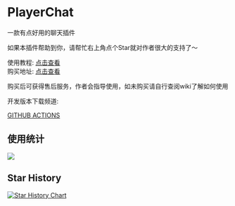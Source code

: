 # PlayerChat

一款有点好用的聊天插件

如果本插件帮助到你，请帮忙右上角点个Star就对作者很大的支持了～

使用教程: [点击查看](https://ricedoc.handyplus.cn/wiki/PlayerChat/README/)  
购买地址: [点击查看](https://afdian.net/item/83c6b64614cd11ee8dee52540025c377)

购买后可获得售后服务，作者会指导使用，如未购买请自行查阅wiki了解如何使用

开发版本下载频道:

[GITHUB ACTIONS](https://github.com/handy-git/PlayerChat/actions)

## 使用统计

![](https://bstats.org/signatures/bukkit/PlayerChat.svg)

## Star History

[![Star History Chart](https://api.star-history.com/svg?repos=handy-git/PlayerChat&type=Date)](https://star-history.com/#handy-git/PlayerChat&Date)

